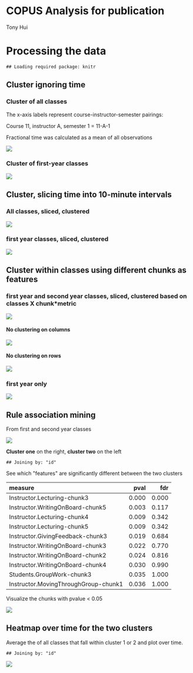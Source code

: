 # COPUS Analysis for publication
Tony Hui  

# Processing the data


```
## Loading required package: knitr
```



## Cluster ignoring time

### Cluster of all classes

The x-axis labels represent course-instructor-semester pairings:

Course 11, instructor A, semester 1 = 11-A-1

Fractional time was calculated as a mean of all observations



![](COPUS-paper-10minsegments_files/figure-html/all_years_all_times_cluster-1.png)

### Cluster of first-year classes



![](COPUS-paper-10minsegments_files/figure-html/first_year_all_times_cluster-1.png)

## Cluster, slicing time into 10-minute intervals

### All classes, sliced, clustered



![](COPUS-paper-10minsegments_files/figure-html/all_years_sliced_times_cluster-1.png)

### first year classes, sliced, clustered



![](COPUS-paper-10minsegments_files/figure-html/first_year_sliced_times_cluster-1.png)

## Cluster within classes using different chunks as features

### first year and second year classes, sliced, clustered based on classes X chunk*metric



![](COPUS-paper-10minsegments_files/figure-html/jr_sliced_times_cluter_rows-1.png)

#### No clustering on columns

![](COPUS-paper-10minsegments_files/figure-html/unnamed-chunk-8-1.png)

#### No clustering on rows

![](COPUS-paper-10minsegments_files/figure-html/unnamed-chunk-9-1.png)

### first year only

![](COPUS-paper-10minsegments_files/figure-html/unnamed-chunk-10-1.png)

## Rule association mining

From first and second year classes

![](COPUS-paper-10minsegments_files/figure-html/unnamed-chunk-11-1.png)

**Cluster one** on the right, **cluster two** on the left


```
## Joining by: "id"
```

See which "features" are significantly different between the two clusters


|measure                              |  pval|   fdr|
|:------------------------------------|-----:|-----:|
|Instructor.Lecturing-chunk3          | 0.000| 0.000|
|Instructor.WritingOnBoard-chunk5     | 0.003| 0.117|
|Instructor.Lecturing-chunk4          | 0.009| 0.342|
|Instructor.Lecturing-chunk5          | 0.009| 0.342|
|Instructor.GivingFeedback-chunk3     | 0.019| 0.684|
|Instructor.WritingOnBoard-chunk3     | 0.022| 0.770|
|Instructor.WritingOnBoard-chunk2     | 0.024| 0.816|
|Instructor.WritingOnBoard-chunk4     | 0.030| 0.990|
|Students.GroupWork-chunk3            | 0.035| 1.000|
|Instructor.MovingThroughGroup-chunk1 | 0.036| 1.000|

Visualize the chunks with pvalue < 0.05

![](COPUS-paper-10minsegments_files/figure-html/unnamed-chunk-14-1.png)

## Heatmap over time for the two clusters

Average the of all classes that fall within cluster 1 or 2 and plot over time.


```
## Joining by: "id"
```

![](COPUS-paper-10minsegments_files/figure-html/unnamed-chunk-15-1.png)

